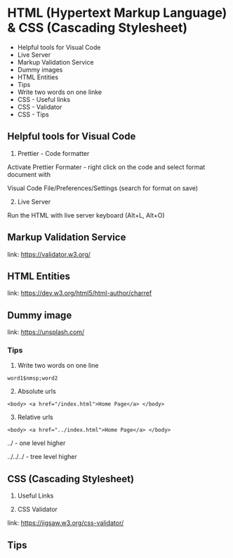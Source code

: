 # HTML (Hypertext Markup Language) & CSS (Cascading Stylesheet)
* Helpful tools for Visual Code
* Live Server
* Markup Validation Service
* Dummy images
* HTML Entities
* Tips
* Write two words on one linke
* CSS - Useful links
* CSS - Validator
* CSS - Tips

## Helpful tools for Visual Code 

1. Prettier - Code formatter</br>

Activate Prettier Formater - right click on the code and select format document with</br>

Visual Code File/Preferences/Settings (search for format on save)

2. Live Server </br>

Run the HTML with live server keyboard (Alt+L, Alt+O)</br>

## Markup Validation Service

link: https://validator.w3.org/

## HTML Entities

link: https://dev.w3.org/html5/html-author/charref

## Dummy image

link: https://unsplash.com/

### Tips

1. Write two words on one line 

`word1$nmsp;word2`

2. Absolute urls

`<body> <a href="/index.html">Home Page</a> </body>`

3. Relative urls

`<body> <a href="../index.html">Home Page</a> </body>`</br>

../ - one level higher </br>

../../../ - tree level higher </br>

## CSS (Cascading Stylesheet)

1. Useful Links

2. CSS Validator

link: https://jigsaw.w3.org/css-validator/

## Tips
